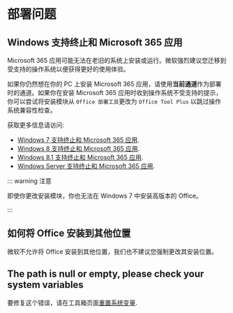 # 部署问题

## Windows 支持终止和 Microsoft 365 应用

Microsoft 365 应用可能无法在老旧的系统上安装或运行。微软强烈建议您迁移到受支持的操作系统以便获得更好的使用体验。

如果你仍然想在你的 PC 上安装 Microsoft 365 应用，请使用**当前通道**作为部署时的通道。如果你在安装 Microsoft 365 应用时收到操作系统不受支持的提示，你可以尝试将安装模块从 `Office 部署工具`更改为 `Office Tool Plus` 以跳过操作系统兼容性检查。

获取更多信息请访问:

- [Windows 7 支持终止和 Microsoft 365 应用](https://docs.microsoft.com/zh-tw/deployoffice/endofsupport/windows-7-support).
- [Windows 8 支持终止和 Microsoft 365 应用](https://docs.microsoft.com/zh-tw/deployoffice/endofsupport/windows-8-support).
- [Windows 8.1 支持终止和 Microsoft 365 应用](https://docs.microsoft.com/zh-tw/deployoffice/endofsupport/windows-81-support).
- [Windows Server 支持终止和 Microsoft 365 应用](https://docs.microsoft.com/zh-tw/deployoffice/endofsupport/windows-server-support).

::: warning 注意

即使你更改安装模块，你也无法在 Windows 7 中安装高版本的 Office。

:::

## 如何将 Office 安装到其他位置

微软不允许将 Office 安装到其他位置，我们也不建议您强制更改其安装位置。

## The path is null or empty, please check your system variables

要修复这个错误，请在工具箱页面[重置系统变量](/zh-tw/toolbox/windows.md#重置系统变量).

